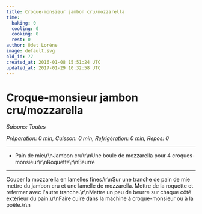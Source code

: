 ```yaml
---
title: Croque-monsieur jambon cru/mozzarella
time:
  baking: 0
  cooling: 0
  cooking: 0
  rest: 0
author: Odet Lorène
image: default.svg
old_id: 77
created_at: 2016-01-08 15:51:24 UTC
updated_at: 2017-01-29 10:32:58 UTC
---
```


# Croque-monsieur jambon cru/mozzarella



*Saisons: Toutes*

*Préparation: 0 min, Cuisson: 0 min, Refrigération: 0 min, Repos: 0*

---

- Pain de mie\r\nJambon cru\r\nUne boule de mozzarella pour 4 croques-monsieur\r\nRoquette\r\nBeurre

---

Couper la mozzarella en lamelles fines.\r\nSur une tranche de pain de mie mettre du jambon cru et une lamelle de mozzarella. Mettre de la roquette et refermer avec l'autre tranche.\r\nMettre un peu de beurre sur chaque côté extérieur du pain.\r\nFaire cuire dans la machine à croque-monsieur ou à la poêle.\r\n
